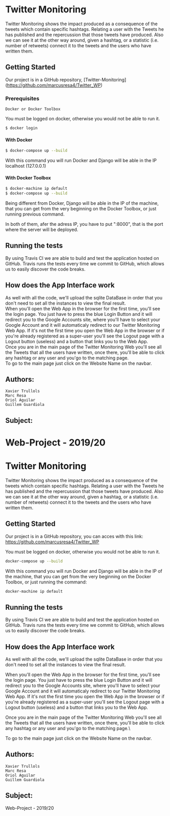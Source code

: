 # Twitter Monitoring
Twitter Monitoring shows the impact produced as a consequence of the tweets which contain specific hashtags. Relating a user with the Tweets he has published and the repercussion that those tweets have produced. Also we can see it at the other way around, given a hashtag, or a statistic (i.e. number of retweets) connect it to the tweets and the users who have written them.

## Getting Started
Our project is in a GitHub repository, [Twitter-Monitoring] (https://github.com/marcusresa4/Twitter_WP)

### Prerequisites
    Docker or Docker Toolbox

You must be logged on docker, otherwise you would not be able to run it.
```bash
$ docker login
```
#### With Docker

```bash
$ docker-compose up --build
```
With this command you will run Docker and Django will be able in the IP localhost (127.0.0.1) 

#### With Docker Toolbox

```bash
$ docker-machine ip default
$ docker-compose up --build
```
Being different from Docker, Django will be able in the IP of the machine, that you can get from the very beginning on the Docker Toolbox, or just running previous command. 

In both of them, afer the adress IP, you have to put ":8000", that is the port where the server will be deployed.

## Running the tests
By using Travis CI we are able to build and test the application hosted on GitHub. Travis runs the tests every time we commit to GitHub, which allows us to easily discover the code breaks.

## How does the App Interface work
As well with all the code, we'll upload the sqlite DataBase in order that you don't need to set all the instances to view the final result.\
When you'll open the Web App in the browser for the first time, you'll see the login page. You just have to press the blue Login Button and it will redirect you to the Google Accounts site, where you'll have to select your Google Account and it will automaticaly redirect to our Twitter Monitoring Web App. If it's not the first time you open the Web App in the browser or if you're already registered as a super-user you'll see the Logout page with a Logout button (useless) and a button that links you to the Web App.\
Once you are in the main page of the Twitter Monitoring Web you'll see all the Tweets that all the users have written, once there, you'll be able to click any hashtag or any user and you'go to the matching page.\
To go to the main page just click on the Website Name on the navbar. 

## Authors:
    Xavier Trullols
    Marc Resa
    Oriol Aguilar
    Guillem Guardiola

## Subject: 
Web-Project - 2019/20
=======
# Twitter Monitoring
Twitter Monitoring shows the impact produced as a consequence of the tweets which contain specific hashtags. Relating a user with the Tweets he has published and the repercussion that those tweets have produced. Also we can see it at the other way around, given a hashtag, or a statistic (i.e. number of retweets) connect it to the tweets and the users who have written them.

## Getting Started
Our project is in a GitHub repository, you can acces with this link: https://github.com/marcusresa4/Twitter_WP

You must be logged on docker, otherwise you would not be able to run it.
```bash
docker-compose up --build
```
With this command you will run Docker and Django will be able in the IP of the machine, that you can get from the very beginning on the Docker Toolbox, or just running the command:
```bash
docker-machine ip default
```

## Running the tests
By using Travis CI we are able to build and test the application hosted on GitHub. Travis runs the tests every time we commit to GitHub, which allows us to easily discover the code breaks.
## How does the App Interface work
As well with all the code, we'll upload the sqlite DataBase in order that you don't need to set all the instances to view the final result.

When you'll open the Web App in the browser for the first time, you'll see the login page. You just have to press the blue Login Button and it will redirect you to the Google Accounts site, where you'll have to select your Google Account and it will automaticaly redirect to our Twitter Monitoring Web App. If it's not the first time you open the Web App in the browser or if you're already registered as a super-user you'll see the Logout page with a Logout button (useless) and a button that links you to the Web App.

Once you are in the main page of the Twitter Monitoring Web you'll see all the Tweets that all the users have written, once there, you'll be able to click any hashtag or any user and you'go to the matching page.\

To go to the main page just click on the Website Name on the navbar. 
## Authors:
    Xavier Trullols
    Marc Resa
    Oriol Aguilar
    Guillem Guardiola

## Subject: 
Web-Project - 2019/20

